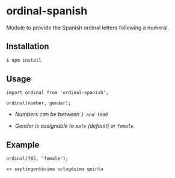 # ordinal-spanish
Module to provide the Spanish ordinal letters following a numeral.


## Installation 

```sh
$ npm install
```

## Usage
```
import ordinal from 'ordinal-spanish';

ordinal(number, gender); 
```

- *Numbers can be between `1 and 1000`*

- *Gender is assignable to `male` (default) or `female`.*

## Example
```
ordinal(785, 'female');

=> septingentésima octogésima quinta
```

